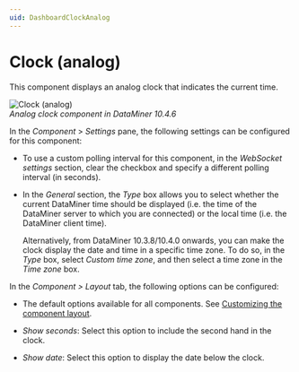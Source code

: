 ```yaml
---
uid: DashboardClockAnalog
---
```


# Clock (analog)

This component displays an analog clock that indicates the current time.

![Clock (analog)](~/user-guide/images/Clock_Analog.png)<br>*Analog clock component in DataMiner 10.4.6*

In the *Component* > *Settings* pane, the following settings can be configured for this component:

- To use a custom polling interval for this component, in the *WebSocket settings* section, clear the checkbox and specify a different polling interval (in seconds).

- In the *General* section, the *Type* box allows you to select whether the current DataMiner time should be displayed (i.e. the time of the DataMiner server to which you are connected) or the local time (i.e. the DataMiner client time).

  Alternatively, from DataMiner 10.3.8/10.4.0 onwards, you can make the clock display the date and time in a specific time zone. To do so, in the *Type* box, select *Custom time zone*, and then select a time zone in the *Time zone* box. <!-- RN 36534 -->

In the *Component \> Layout* tab, the following options can be configured:

- The default options available for all components. See [Customizing the component layout](xref:Customize_Component_Layout).

- *Show seconds*: Select this option to include the second hand in the clock.

- *Show date*: Select this option to display the date below the clock.
